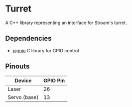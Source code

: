 # Turret 

A C++ library representing an interface for Stroam's turret. 

## Dependencies
- [pigpio](https://github.com/joan2937/pigpio) C library for GPIO control

## Pinouts
|Device| GPIO Pin |
| --| --|
|Laser| 26 |
|Servo (base)| 13 |

